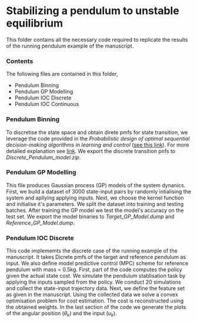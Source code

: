 # Stabilizing a pendulum to unstable equilibrium
This folder contains all the necessary code required to replicate the results of the running pendulum example of the manuscript.

### Contents 
The following files are contained in this folder,
- Pendulum Binning
- Pendulum GP Modelling
- Pendulum IOC Discrete
- Pendulum IOC Continuous

### Pendulum Binning

To discretise the state space and obtain direte pmfs for state transition, we leverage the code provided in the _Probabilistic design of optimal sequential decision-making algorithms in learning and control_ ([see this link](https://arxiv.org/abs/2201.05212)). For more detailed explanation see [link](https://github.com/GIOVRUSSO/Control-Group-Code/tree/master/Decision-making). We export the discrete transition pnfs to *Discrete_Pendulum_model.zip*.

### Pendulum GP Modelling 
This file produces Gaussian process (GP) models of the system dynanics. First, we build a dataset of 3000 state-input pairs by randomly intialising the system and apllying applying inputs. Next, we choose the kernel function and initialise it's parameters. We split the dataset into training and testing batches. After training the GP model we test the model's accuracy on the test set. We export the model binaries to *Target_GP_Model.dump* and *Reference_GP_Model.dump*.

### Pendulum IOC Discrete 
This code implememts the discrete case of the running example of the manuscript. It takes Dicrete pmfs of the target and reference pendulum as input. We also define model predictive control (MPC) scheme for reference pendulum with mass = $0.5$kg. First, part of the code computes the policy given the actual state cost. We simulate the pendulum stablisation task by applying the inputs sampled from the policy. We conduct 20 simulations and collect the state-input trajectory data. Next, we define the feature set as given in the manuscript. Using the collected data we solve a convex optimisation problem for cost estimation. The cost is reconstructed using the obtained weights.
In the last section of the code we generate the plots of the angular position ($\theta_k$) and the input ($u_k$).
